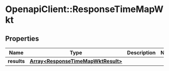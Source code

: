 # OpenapiClient::ResponseTimeMapWkt

## Properties
Name | Type | Description | Notes
------------ | ------------- | ------------- | -------------
**results** | [**Array&lt;ResponseTimeMapWktResult&gt;**](ResponseTimeMapWktResult.md) |  | 



